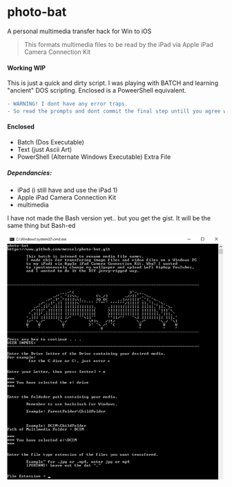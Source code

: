 # photo-bat
A personal multimedia transfer hack for Win to iOS

> This formats multimedia files to be read by the iPad via Apple iPad Camera Connection Kit

#### Working WIP
This is just a quick and dirty script. I was playing with BATCH and learning "ancient" DOS scripting. Enclosed is a PoweerShell equivalent.
```diff
- WARNING! I dont have any error traps.
- So read the prompts and dont commit the final step untill you agree with the confirmation screen.
```

#### Enclosed
* Batch (Dos Executable)
* Text (just Ascii Art)
* PowerShell (Alternate Windows Executable) Extra File

##### Dependancies:
* iPad (i still have and use the iPad 1)
* Apple iPad Camera Connection Kit
* multimedia

I have not made the Bash version yet.. but you get the gist. It will be the same thing but Bash-ed

![screenshot](batscreenshot.png?raw=true "the bat is just a logo")
